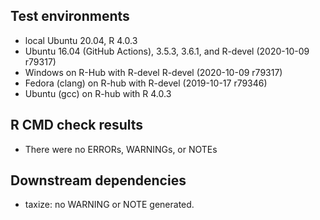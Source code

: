## Test environments

- local Ubuntu 20.04, R 4.0.3
- Ubuntu 16.04 (GitHub Actions),  3.5.3, 3.6.1, and R-devel (2020-10-09 r79317)
- Windows on R-Hub with R-devel R-devel (2020-10-09 r79317)
- Fedora (clang) on R-hub with R-devel (2019-10-17 r79346)
- Ubuntu (gcc) on R-hub with R 4.0.3


## R CMD check results

- There were no ERRORs, WARNINGs, or NOTEs

## Downstream dependencies

* taxize: no WARNING or NOTE generated.
